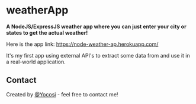 # weatherApp
<b>A NodeJS/ExpressJS weather app where you can just enter your city or states to get the actual weather!</b>

Here is the app link: https://node-weather-ap.herokuapp.com/

It's my first app using external API's to extract some data from and use it in a real-world application.

## Contact
Created by [@Yocosi](https://www.linkedin.com/in/pierre-amari-866240205/) - feel free to contact me!

